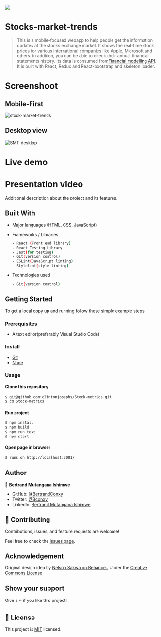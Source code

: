 ![](https://img.shields.io/badge/StocksMarketTrends-blue)

# Stocks-market-trends
> This is a mobile-focused webapp to help people get the information updates at the stocks exchange market. It shows the real-time stock prices for various international companies like Apple, Microsoft and others. In addition, you can be able to check their annual financial statements history. Its data is consumed from[Financial modelling API](https://site.financialmodelingprep.com/developer/docs/). It is built with React, Redux and React-bootstrap and skeleton loader.

# Screenshoot

## Mobile-First
![stock-market-trends](https://user-images.githubusercontent.com/90222110/158610453-7f7abc7e-06ec-4274-b16e-fcdb88a8dec8.png)

## Desktop view

![SMT-desktop](https://user-images.githubusercontent.com/90222110/158610606-20389997-4b2d-4470-a9b4-b4d9142e4b91.png)


# Live demo
# Presentation video

Additional description about the project and its features.

## Built With

- Major languages (HTML, CSS, JavaScript)

- Frameworks / Libraries
  ```bash
  - React (Front end library)
  - React Testing Library
  - Jest(for testing)
  - Git(version control)
  - ESLint(JavaScript linting)
  - Stylelint(style linting)
  ```

- Technologies used 
  
  ``` bash
  - Git(version control)
  ```


## Getting Started

To get a local copy up and running follow these simple example steps.

### Prerequisites
 - A text editor(preferably Visual Studio Code)

### Install
  -  [Git](https://git-scm.com/downloads)
  -  [Node](https://nodejs.org/en/download/)

### Usage
#### Clone this repository

```bash
$ git@github.com:clintonjosephs/Stock-metrics.git
$ cd Stock-metrics
```
#### Run project

```bash
$ npm install
$ npm build
$ npm run test
$ npm start
```

#### Open page in browser
```bash
$ runs on http://localhost:3001/
```

## Author

👤 **Bertrand Mutangana Ishimwe**

- GitHub: [@BertrandConxy](https://github.com/BertrandConxy)
- Twitter: [@Bconxy](https://twitter.com/BertrandMutanga)
- LinkedIn: [Bertrand Mutangana Ishimwe](https://www.linkedin.com/in/bertrandmutangana)

## 🤝 Contributing

Contributions, issues, and feature requests are welcome!

Feel free to check the [issues page](https://github.com/BertrandConxy/Stocks-market-trends/issues).

## Acknowledgement
Original design idea by [Nelson Sakwa on Behance..](https://www.behance.net/gallery/31579789/Ballhead-App-%28Free-PSDs%29) Under the [Creative Commons License](https://creativecommons.org/licenses/by-nc/4.0/)

## Show your support

Give a ⭐️ if you like this project!

## 📝 License

This project is [MIT](https://opensource.org/licenses/MIT) licensed.
